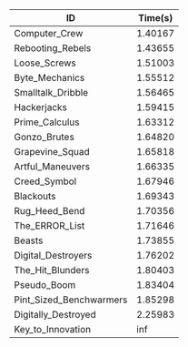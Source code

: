 |ID|Time(s)|
|-|-|
|Computer_Crew|1.40167|
|Rebooting_Rebels|1.43655|
|Loose_Screws|1.51003|
|Byte_Mechanics|1.55512|
|Smalltalk_Dribble|1.56465|
|Hackerjacks|1.59415|
|Prime_Calculus|1.63312|
|Gonzo_Brutes|1.64820|
|Grapevine_Squad|1.65818|
|Artful_Maneuvers|1.66335|
|Creed_Symbol|1.67946|
|Blackouts|1.69343|
|Rug_Heed_Bend|1.70356|
|The_ERROR_List|1.71646|
|Beasts|1.73855|
|Digital_Destroyers|1.76202|
|The_Hit_Blunders|1.80403|
|Pseudo_Boom|1.83404|
|Pint_Sized_Benchwarmers|1.85298|
|Digitally_Destroyed|2.25983|
|Key_to_Innovation|inf|
